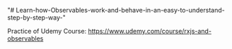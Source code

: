 "# Learn-how-Observables-work-and-behave-in-an-easy-to-understand-step-by-step-way-"

Practice of Udemy Course: https://www.udemy.com/course/rxjs-and-observables
